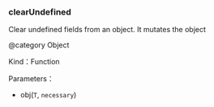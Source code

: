 
### clearUndefined


Clear undefined fields from an object. It mutates the object

@category Object


Kind：Function


Parameters：

- obj(`T`, `necessary`) 

